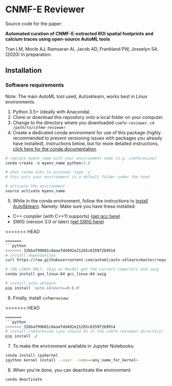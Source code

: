 # CNMF-E Reviewer

Source code for the paper:

**Automated curation of CNMF-E-extracted ROI spatial footprints and calcium traces using open-source AutoML tools**

Tran LM, Mocle AJ, Ramsaran AI, Jacob AD, Frankland PW, Josselyn SA. (2020) In preparation.

## Installation

### Software requirements
Note: The main AutoML tool used, Autosklearn, works best in Linux environments.
1. Python 3.5+ (ideally with Anaconda)
2. Clone or download this repository onto a local folder on your computer.
3. Change to the directory where you downloaded `cnmfe-reviewer`.
    `cd /path/to/cnfme-reviewer`
4. Create a dedicated conda environment for use of this package (highly recommended to prevent versioning issues with packages you already have installed). Instructions below, but for more detailed instructions, [click here for the conda documentation](https://docs.conda.io/projects/conda/en/latest/user-guide/tasks/manage-environments.html#creating-an-environment-with-commands).

```python
# replace myenv_name with your environment name (e.g. cnmfereview)
conda create -n myenv_name python=3.6

# when conda asks to proceed, type 'y'
# this puts your environment in a default folder under the hood

# activate the environment
source activate myenv_name
```

5. While in the conda environment, follow the instructions to [install AutoSklearn](https://automl.github.io/auto-sklearn/master/installation.html#system-requirements).
Namely:
Make sure you have these installed:
- C++ compiler (with C++11 supports) ([get gcc here](https://www.tutorialspoint.com/How-to-Install-Cplusplus-Compiler-on-Linux))
- SWIG (version 3.0 or later) ([get SWIG here](http://www.swig.org/survey.html))

<<<<<<< HEAD
```bash
=======
```python
>>>>>>> 32bbaf99601c0aaefdd492e21265c6359f2b9914
# install dependancies
curl https://raw.githubusercontent.com/automl/auto-sklearn/master/requirements.txt | xargs -n 1 -L 1 pip install

# (ON LINUX ONLY, skip on MacOS) get the correct compilers and swig
conda install gxx_linux-64 gcc_linux-64 swig

# install auto-sklearn
pip install 'auto-sklearn==0.6.0'
```

6. Finally, install `cnfmereview`:

<<<<<<< HEAD
```bash
=======
```python
>>>>>>> 32bbaf99601c0aaefdd492e21265c6359f2b9914
# install cnmfereview (you should be in the cnmfe-reviewer directory)
pip install ./
```

7. To make the environment available in Jupyter Notebooks:
```bash
conda install ipykernel
ipython kernel install --user --name=<any_name_for_kernel>
```

8. When you're done, you can deactivate the environment:
```bash
conda deactivate
```
